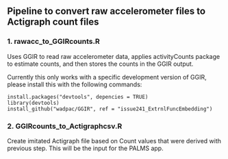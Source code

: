 ## Pipeline to convert raw accelerometer files to Actigraph count files


### 1. rawacc_to_GGIRcounts.R

Uses GGIR to read raw accelerometer data, applies activityCounts package to estimate counts, and then stores the counts in the GGIR output.

Currently this only works with a specific development version of GGIR, please install this with the following commands:

```
install.packages("devtools", depencies = TRUE)
library(devtools)
install_github("wadpac/GGIR", ref = "issue241_ExtrnlFuncEmbedding")
```

### 2. GGIRcounts_to_Actigraphcsv.R

Create imitated Actigraph file based on Count values that were derived with previous step.
This will be the input for the PALMS app.
